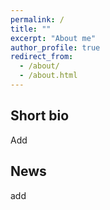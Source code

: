 ```yaml
---
permalink: /
title: ""
excerpt: "About me"
author_profile: true
redirect_from: 
  - /about/
  - /about.html
---
```




Short bio
---
Add

News
---
add
